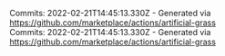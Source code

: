 Commits: 2022-02-21T14:45:13.330Z - Generated via https://github.com/marketplace/actions/artificial-grass
<br>
Commits: 2022-02-21T14:45:13.330Z - Generated via https://github.com/marketplace/actions/artificial-grass
<br>
